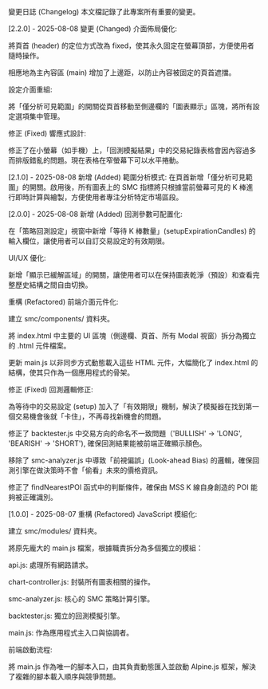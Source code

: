 變更日誌 (Changelog)
本文檔記錄了此專案所有重要的變更。

[2.2.0] - 2025-08-08
變更 (Changed)
介面佈局優化:

將頁首 (header) 的定位方式改為 fixed，使其永久固定在螢幕頂部，方便使用者隨時操作。

相應地為主內容區 (main) 增加了上邊距，以防止內容被固定的頁首遮擋。

設定介面重組:

將「僅分析可見範圍」的開關從頁首移動至側邊欄的「圖表顯示」區塊，將所有設定選項集中管理。

修正 (Fixed)
響應式設計:

修正了在小螢幕（如手機）上，「回測模擬結果」中的交易紀錄表格會因內容過多而排版錯亂的問題。現在表格在窄螢幕下可以水平捲動。

[2.1.0] - 2025-08-08
新增 (Added)
範圍分析模式: 在頁首新增「僅分析可見範圍」的開關。啟用後，所有圖表上的 SMC 指標將只根據當前螢幕可見的 K 棒進行即時計算與繪製，方便使用者專注分析特定市場區段。

[2.0.0] - 2025-08-08
新增 (Added)
回測參數可配置化:

在「策略回測設定」視窗中新增「等待 K 棒數量」(setupExpirationCandles) 的輸入欄位，讓使用者可以自訂交易設定的有效期限。

UI/UX 優化:

新增「顯示已緩解區域」的開關，讓使用者可以在保持圖表乾淨（預設）和查看完整歷史結構之間自由切換。

重構 (Refactored)
前端介面元件化:

建立 smc/components/ 資料夾。

將 index.html 中主要的 UI 區塊（側邊欄、頁首、所有 Modal 視窗）拆分為獨立的 .html 元件檔案。

更新 main.js 以非同步方式動態載入這些 HTML 元件，大幅簡化了 index.html 的結構，使其只作為一個應用程式的骨架。

修正 (Fixed)
回測邏輯修正:

為等待中的交易設定 (setup) 加入了「有效期限」機制，解決了模擬器在找到第一個交易機會後就「卡住」，不再尋找新機會的問題。

修正了 backtester.js 中交易方向的命名不一致問題（'BULLISH' -> 'LONG', 'BEARISH' -> 'SHORT'), 確保回測結果能被前端正確顯示顏色。

移除了 smc-analyzer.js 中導致「前視偏誤」(Look-ahead Bias) 的邏輯，確保回測引擎在做決策時不會「偷看」未來的價格資訊。

修正了 findNearestPOI 函式中的判斷條件，確保由 MSS K 線自身創造的 POI 能夠被正確識別。

[1.0.0] - 2025-08-07
重構 (Refactored)
JavaScript 模組化:

建立 smc/modules/ 資料夾。

將原先龐大的 main.js 檔案，根據職責拆分為多個獨立的模組：

api.js: 處理所有網路請求。

chart-controller.js: 封裝所有圖表相關的操作。

smc-analyzer.js: 核心的 SMC 策略計算引擎。

backtester.js: 獨立的回測模擬引擎。

main.js: 作為應用程式主入口與協調者。

前端啟動流程:

將 main.js 作為唯一的腳本入口，由其負責動態匯入並啟動 Alpine.js 框架，解決了複雜的腳本載入順序與競爭問題。